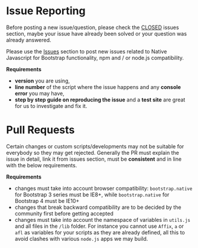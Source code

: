 # Issue Reporting
Before posting a new issue/question, please check the [CLOSED](https://github.com/thednp/bootstrap.native/issues?q=is%3Aissue+is%3Aclosed) issues section, maybe your issue have already been solved or your question was already answered.

Please use the [Issues](https://github.com/thednp/bootstrap.native/issues) section to post new issues related to Native Javascript for Bootstrap functionality, npm and / or node.js compatibility. 

**Requirements**
* **version** you are using, 
* **line number** of the script where the issue happens and any **console error** you may have,
* **step by step guide on reproducing the issue** and a **test site** are great for us to investigate and fix it.

# Pull Requests
Certain changes or custom scripts/developments may not be suitable for everybody so they may get rejected. Generally the PR must explain the issue in detail, link it from issues section, must be **consistent** and in line with the below requirements.
 
**Requirements**
* changes must take into account browser compatibility: `bootstrap.native` for Bootstrap 3 series must be IE8+, while `bootstrap.native` for Bootstrap 4 must be IE10+
* changes that break backward compatibility are to be decided by the community first before getting accepted
* changes must take into account the namespace of variables in `utils.js` and all files in the `/lib` folder. For instance you cannot use `Affix`, `a` or `afl` as variables for your scripts as they are already defined, all this to avoid clashes with various `node.js` apps we may build.
